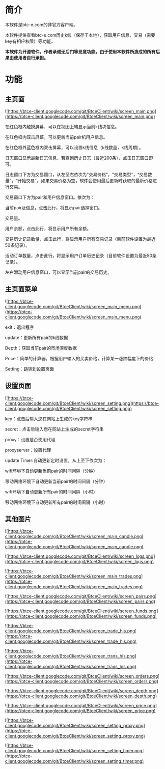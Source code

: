 # 简介 #

本软件是btc-e.com的非官方客户端。

本软件提供查看btc-e.com历史k线（保存于本地），获取用户信息，交易（需要key有相应权限）等功能。

**本软件为开源软件，作者承诺无后门等恶意功能，由于使用本软件所造成的所有后果由使用者自行承担。**

# 功能 #

## 主页面 ##

![https://btce-client.googlecode.com/git/BtceClient/wiki/screen_main.png](https://btce-client.googlecode.com/git/BtceClient/wiki/screen_main.png)

在红色框内触摸屏幕，可以在视图上端显示当前k线块信息。

在红色框内双击屏幕，可以更新当前pair机用户信息。

在红色框外蓝色框内双击屏幕，可以设置k线信息（k线数量，k线周期）。

日志窗口显示最新日志信息，若查询历史日志（最近200条），点击日志窗口即可。

日志窗口下方为交易窗口，从左至右依次为“交易价格”，“交易类型”，“交易数量”，“开始交易”。如果交易价格为空，软件会使用最后更新时获取的最新价格进行交易。

交易窗口下方为pair和用户信息窗口。依次为：

当前pair及信息，点击此行，将显示pair选择窗口。

交易量。

用户余额，点击此行，将显示用户所有余额。

交易历史记录数量，点击此行，将显示用户所有交易记录（目前软件设置为最近50条记录）。

活动订单数量，点击此行，将显示用户订单历史记录（目前软件设置为最近50条记录）。

左右滑动用户信息窗口，可以显示当前pair的交易历史。

## 主页面菜单 ##

![https://btce-client.googlecode.com/git/BtceClient/wiki/screen_main_menu.png](https://btce-client.googlecode.com/git/BtceClient/wiki/screen_main_menu.png)

exit：退出程序

update：更新所有pair的k线数据

Depth：获取当前pair的市场深度数据

Price：简单的计算器，根据用户输入的买卖价格，计算某一涨跌幅度下的价格

Setting：跳转到设置页面

## 设置页面 ##

![https://btce-client.googlecode.com/git/BtceClient/wiki/screen_setting.png](https://btce-client.googlecode.com/git/BtceClient/wiki/screen_setting.png)

key：点击后输入您在网站上生成的key字符串

secret：点击后输入您在网站上生成的secret字符串

proxy：设置是否使用代理

proxyserver：设置代理

update Timer:自动更新定时设置，从上至下依次为：

wifi环境下自动更新当前pair的时间间隔（分钟）

移动网络环境下自动更新当前pair的时间间隔（分钟）

wifi环境下自动更新所有pair的时间间隔（小时）

移动网络环境下自动更新所有pair的时间间隔（小时）

## 其他图片 ##

![https://btce-client.googlecode.com/git/BtceClient/wiki/screen_main_candle.png](https://btce-client.googlecode.com/git/BtceClient/wiki/screen_main_candle.png)


![https://btce-client.googlecode.com/git/BtceClient/wiki/screen_logs.png](https://btce-client.googlecode.com/git/BtceClient/wiki/screen_logs.png)


![https://btce-client.googlecode.com/git/BtceClient/wiki/screen_main_trades.png](https://btce-client.googlecode.com/git/BtceClient/wiki/screen_main_trades.png)


![https://btce-client.googlecode.com/git/BtceClient/wiki/screen_pairs.png](https://btce-client.googlecode.com/git/BtceClient/wiki/screen_pairs.png)


![https://btce-client.googlecode.com/git/BtceClient/wiki/screen_funds.png](https://btce-client.googlecode.com/git/BtceClient/wiki/screen_funds.png)


![https://btce-client.googlecode.com/git/BtceClient/wiki/screen_trade_his.png](https://btce-client.googlecode.com/git/BtceClient/wiki/screen_trade_his.png)


![https://btce-client.googlecode.com/git/BtceClient/wiki/screen_trans_his.png](https://btce-client.googlecode.com/git/BtceClient/wiki/screen_trans_his.png)


![https://btce-client.googlecode.com/git/BtceClient/wiki/screen_orders.png](https://btce-client.googlecode.com/git/BtceClient/wiki/screen_orders.png)


![https://btce-client.googlecode.com/git/BtceClient/wiki/screen_depth.png](https://btce-client.googlecode.com/git/BtceClient/wiki/screen_depth.png)


![https://btce-client.googlecode.com/git/BtceClient/wiki/screen_price.png](https://btce-client.googlecode.com/git/BtceClient/wiki/screen_price.png)

![https://btce-client.googlecode.com/git/BtceClient/wiki/screen_setting_proxy.png](https://btce-client.googlecode.com/git/BtceClient/wiki/screen_setting_proxy.png)

![https://btce-client.googlecode.com/git/BtceClient/wiki/screen_setting_timer.png](https://btce-client.googlecode.com/git/BtceClient/wiki/screen_setting_timer.png)